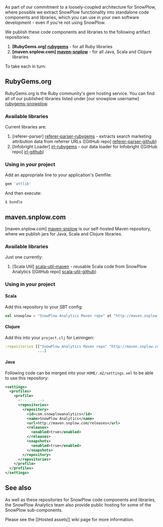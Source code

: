 As part of our commitment to a loosely-coupled architecture for SnowPlow, where possible we extract SnowPlow functionality into standalone code components and libraries, which you can use in your own software development - even if you're not using SnowPlow.

We publish these code components and libraries to the following artifact repositories:

1. **[RubyGems.org] [rubygems]** - for all Ruby libraries
2. **[maven.snplow.com] [maven-snplow]** - for all Java, Scala and Clojure libraries

To take each in turn:

## RubyGems.org

RubyGems.org is the Ruby community's gem hosting service. You can find all of our published libraries listed under [our snowplow username] [rubygems-snowplow].

### Available libraries

Current libraries are:

1. [referer-parser] [referer-parser-rubygems] - extracts search marketing attribution data from referrer URLs ([GitHub repo] [referer-parser-github])
2. [Infobright Loader] [irl-rubygems] - our data loader for Infobright ([GitHub repo] [irl-github])

### Using in your project

Add an appropriate line to your application's Gemfile:

```ruby
gem 'attlib'
```

And then execute:

    $ bundle

## maven.snplow.com

[maven.snplow.com] [maven-snplow] is our self-hosted Maven repository, where we publish jars for Java, Scala and Clojure libraries.

### Available libraries

Just one currently:

1. [Scala Util] [scala-util-maven] - reusable Scala code from SnowPlow Analytics ([GitHub repo] [scala-util-github])

### Using in your project

#### Scala

Add this repository to your SBT config:

```scala
val snowplow = "SnowPlow Analytics Maven repo" at "http://maven.snplow.com/releases/"
```

#### Clojure

Add this into your `project.clj` for Leiningen:

```clojure
:repositories [["SnowPlow Analytics Maven repo" "http://maven.snplow.com/releases/"]
               ...]
```

#### Java

Following code can be merged into your `HOME/.m2/settings.xml` to be able to use this repository:

```xml
<settings>
  <profiles>
    <profile>
      <!-- ... -->
      <repositories>
        <repository>
          <id>com.snowplowanalytics</id>
          <name>SnowPlow Analytics</name>
          <url>http://maven.snplow.com/releases</url>
          <releases>
            <enabled>true</enabled>
          </releases>
          <snapshots>
            <enabled>true</enabled>
          </snapshots>
        </repository>
      </repositories>
    </profile>
  </profiles>
</settings>
```

## See also

As well as these repositories for SnowPlow code components and libraries, the SnowPlow Analytics team also provide public hosting for some of the SnowPlow sub-components.

Please see the [[Hosted assets]] wiki page for more information.

[rubygems]: https://rubygems.org/
[maven-snplow]: http://maven.snplow.com/
[rubygems-snowplow]: https://rubygems.org/profiles/62878
[referer-parser-rubygems]: https://rubygems.org/gems/referer-parser
[referer-parser-github]: https://github.com/snowplow/referer-parser
[irl-rubygems]: https://rubygems.org/gems/infobright-loader
[irl-github]: https://github.com/snowplow/infobright-ruby-loader
[scala-util-maven]: http://maven.snplow.com/releases/com/snowplowanalytics/scala-util/0.1.0/
[scala-util-github]: https://github.com/snowplow/scala-util